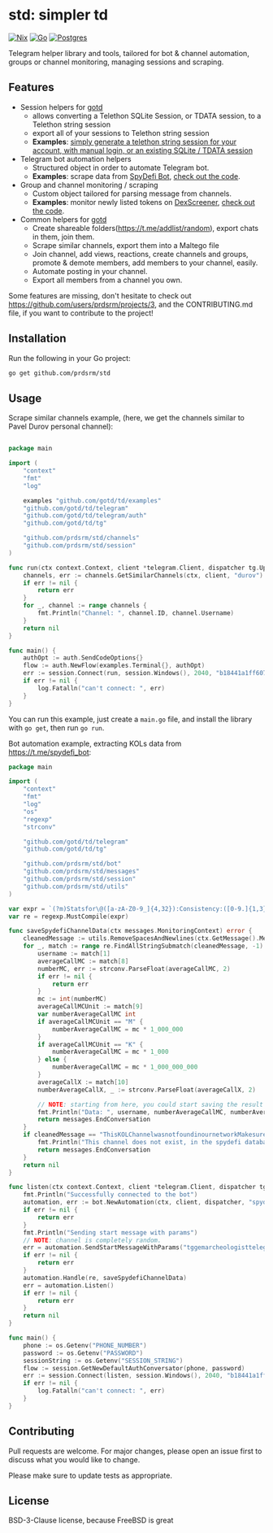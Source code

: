 # std: simpler td

[![Nix](https://img.shields.io/badge/Nix-5277C3?logo=nixos&logoColor=fff)](#)
[![Go](https://img.shields.io/badge/Go-%2300ADD8.svg?&logo=go&logoColor=white)](#)
[![Postgres](https://img.shields.io/badge/Postgres-%23316192.svg?logo=postgresql&logoColor=white)](#)


Telegram helper library and tools, tailored for bot & channel automation, groups or channel monitoring, managing sessions and scraping.

## Features

- Session helpers for [gotd](https://github.com/gotd/td)
  - allows converting a Telethon SQLite Session, or TDATA session, to a Telethon string session
  - export all of your sessions to Telethon string session
  - **Examples**: [simply generate a telethon string session for your account, with manual login, or an existing SQLite / TDATA session](https://github.com/prdsrm/std/blob/main/cmd/generate/main.go)
- Telegram bot automation helpers
  - Structured object in order to automate Telegram bot.
  - **Examples**: scrape data from [SpyDefi Bot](https://docs.spydefi.org/spydefi-docs/spydefi-guides/how-to-use-spydefi/spydefi-bot), [check out the code](https://github.com/prdsrm/std/blob/main/examples/spydefi/main.go).
- Group and channel monitoring / scraping
  - Custom object tailored for parsing message from channels.
  - **Examples**: monitor newly listed tokens on [DexScreener](https://dexscreener.com), [check out the code](https://github.com/prdsrm/std/blob/main/examples/dslisting/main.go).
- Common helpers for [gotd](https://github.com/gotd/td)
  - Create shareable folders(<https://t.me/addlist/random>), export chats in them, join them.
  - Scrape similar channels, export them into a Maltego file
  - Join channel, add views, reactions, create channels and groups, promote & demote members, add members to your channel, easily.
  - Automate posting in your channel.
  - Export all members from a channel you own.

Some features are missing, don't hesitate to check out https://github.com/users/prdsrm/projects/3,
and the CONTRIBUTING.md file, if you want to contribute to the project!

## Installation

Run the following in your Go project:
```bash
go get github.com/prdsrm/std
```

## Usage

Scrape similar channels example, (here, we get the channels similar to Pavel Durov personal channel):
```go

package main

import (
	"context"
	"fmt"
	"log"

	examples "github.com/gotd/td/examples"
	"github.com/gotd/td/telegram"
	"github.com/gotd/td/telegram/auth"
	"github.com/gotd/td/tg"

	"github.com/prdsrm/std/channels"
	"github.com/prdsrm/std/session"
)

func run(ctx context.Context, client *telegram.Client, dispatcher tg.UpdateDispatcher, options telegram.Options) error {
	channels, err := channels.GetSimilarChannels(ctx, client, "durov")
	if err != nil {
		return err
	}
	for _, channel := range channels {
		fmt.Println("Channel: ", channel.ID, channel.Username)
	}
	return nil
}

func main() {
	authOpt := auth.SendCodeOptions{}
	flow := auth.NewFlow(examples.Terminal{}, authOpt)
	err := session.Connect(run, session.Windows(), 2040, "b18441a1ff607e10a989891a5462e627", "", "", flow)
	if err != nil {
		log.Fatalln("can't connect: ", err)
	}
}
```
You can run this example, just create a `main.go` file, and install the library with `go get`, then run `go run`.

Bot automation example, extracting KOLs data from <https://t.me/spydefi_bot>:

```go
package main

import (
	"context"
	"fmt"
	"log"
	"os"
	"regexp"
	"strconv"

	"github.com/gotd/td/telegram"
	"github.com/gotd/td/tg"

	"github.com/prdsrm/std/bot"
	"github.com/prdsrm/std/messages"
	"github.com/prdsrm/std/session"
	"github.com/prdsrm/std/utils"
)

var expr = `(?m)Statsfor\@([a-zA-Z0-9_]{4,32}):Consistency:([0-9.]{1,3})%NumberofAlphaCalls:([0-9]+)BestCall:([a-zA-Z0-9.]+)(\(x[0-9.]+\))LastCall:([a-zA-Z0-9]+)(\(x[0-9.]+\))AverageCallMarketcap:\$([0-9.]+)(K|M|B)AverageXPerCall:x([0-9.]+)TotalCallsTracked:(\d+)NumberofAchievementCalls:calls:(\d+)calls:(\d+)TotalAchievements:(\d+)AchievementCallsrefertocallsthathavegonex2\+asperourparameters`
var re = regexp.MustCompile(expr)

func saveSpydefiChannelData(ctx messages.MonitoringContext) error {
	cleanedMessage := utils.RemoveSpacesAndNewlines(ctx.GetMessage().Message)
	for _, match := range re.FindAllStringSubmatch(cleanedMessage, -1) {
		username := match[1]
		averageCallMC := match[8]
		numberMC, err := strconv.ParseFloat(averageCallMC, 2)
		if err != nil {
			return err
		}
		mc := int(numberMC)
		averageCallMCUnit := match[9]
		var numberAverageCallMC int
		if averageCallMCUnit == "M" {
			numberAverageCallMC = mc * 1_000_000
		}
		if averageCallMCUnit == "K" {
			numberAverageCallMC = mc * 1_000
		} else {
			numberAverageCallMC = mc * 1_000_000_000
		}
		averageCallX := match[10]
		numberAverageCallX, _ := strconv.ParseFloat(averageCallX, 2)

		// NOTE: starting from here, you could start saving the result in a database or something similar.
		fmt.Println("Data: ", username, numberAverageCallMC, numberAverageCallX)
		return messages.EndConversation
	}
	if cleanedMessage == "ThisKOLChannelwasnotfoundinournetworkMakesureyouhaveenteredtheusernamecorrectly!Youcanalsousethe/trackme<@username>featuretosubmitanychannelstobetracked." {
		fmt.Println("This channel does not exist, in the spydefi database.")
		return messages.EndConversation
	}
	return nil
}

func listen(ctx context.Context, client *telegram.Client, dispatcher tg.UpdateDispatcher, options telegram.Options) error {
	fmt.Println("Successfully connected to the bot")
	automation, err := bot.NewAutomation(ctx, client, dispatcher, "spydefi_bot", true)
	if err != nil {
		return err
	}
	fmt.Println("Sending start message with params")
	// NOTE: channel is completely random.
	err = automation.SendStartMessageWithParams("tggemarcheologisttelegram-1001942713434")
	if err != nil {
		return err
	}
	automation.Handle(re, saveSpydefiChannelData)
	err = automation.Listen()
	if err != nil {
		return err
	}
	return nil
}

func main() {
	phone := os.Getenv("PHONE_NUMBER")
	password := os.Getenv("PASSWORD")
	sessionString := os.Getenv("SESSION_STRING")
	flow := session.GetNewDefaultAuthConversator(phone, password)
	err := session.Connect(listen, session.Windows(), 2040, "b18441a1ff607e10a989891a5462e627", sessionString, "", flow)
	if err != nil {
		log.Fatalln("can't connect: ", err)
	}
}
```

## Contributing

Pull requests are welcome. For major changes, please open an issue first
to discuss what you would like to change.

Please make sure to update tests as appropriate.

## License

BSD-3-Clause license, because FreeBSD is great
